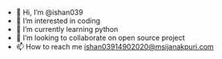 - 👋 Hi, I’m @ishan039
- 👀 I’m interested in coding
- 🌱 I’m currently learning python
- 💞️ I’m looking to collaborate on open source project
- 📫 How to reach me ishan03914902020@msijanakpuri.com

<!---
ishan039/ishan039 is a ✨ special ✨ repository because its `README.md` (this file) appears on your GitHub profile.
You can click the Preview link to take a look at your changes.
--->
